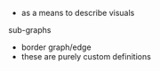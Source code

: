 
- as a means to describe visuals

sub-graphs
- border graph/edge
- these are purely custom definitions
